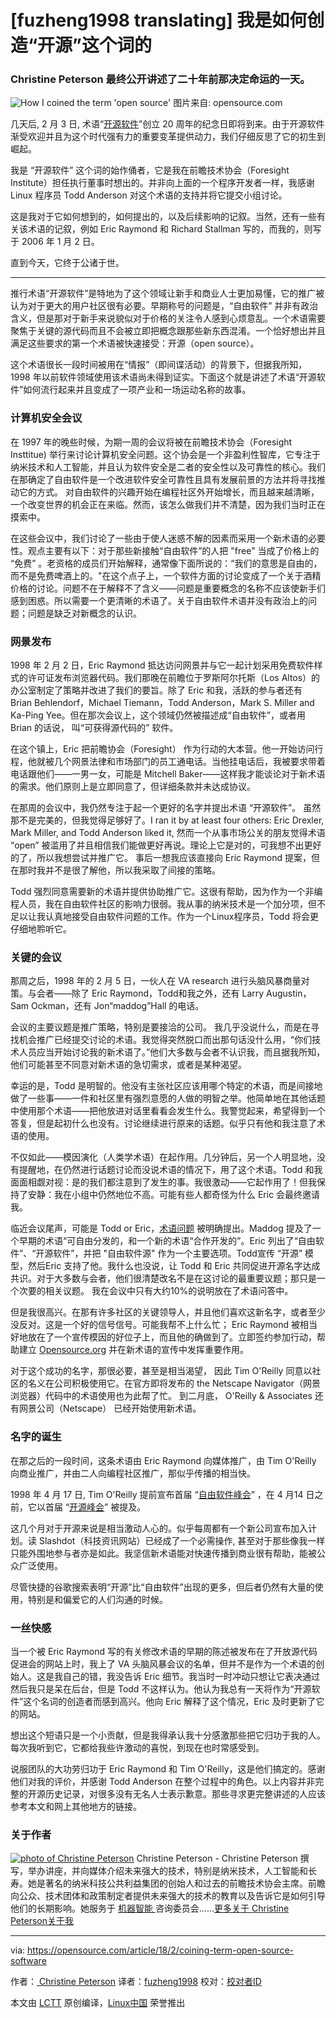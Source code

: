 [fuzheng1998 translating]
我是如何创造“开源”这个词的
============================================================

### Christine Peterson 最终公开讲述了二十年前那决定命运的一天。

![How I coined the term 'open source'](https://opensource.com/sites/default/files/styles/image-full-size/public/lead-images/hello-name-sticker-badge-tag.png?itok=fAgbMgBb "How I coined the term 'open source'")
图片来自: opensource.com

几天后, 2 月 3 日, 术语“[开源软件][6]”创立 20 周年的纪念日即将到来。由于开源软件渐受欢迎并且为这个时代强有力的重要变革提供动力，我们仔细反思了它的初生到崛起。

我是 “开源软件” 这个词的始作俑者，它是我在前瞻技术协会（Foresight Institute）担任执行董事时想出的。并非向上面的一个程序开发者一样，我感谢 Linux 程序员 Todd Anderson 对这个术语的支持并将它提交小组讨论。

这是我对于它如何想到的，如何提出的，以及后续影响的记叙。当然，还有一些有关该术语的记叙，例如 Eric Raymond 和 Richard Stallman 写的，而我的，则写于 2006 年 1 月 2 日。

直到今天，它终于公诸于世。

* * *

推行术语“开源软件”是特地为了这个领域让新手和商业人士更加易懂，它的推广被认为对于更大的用户社区很有必要。早期称号的问题是，“自由软件” 并非有政治含义，但是那对于新手来说貌似对于价格的关注令人感到心烦意乱。一个术语需要聚焦于关键的源代码而且不会被立即把概念跟那些新东西混淆。一个恰好想出并且满足这些要求的第一个术语被快速接受：开源（open source）。

这个术语很长一段时间被用在“情报”（即间谍活动）的背景下，但据我所知，1998 年以前软件领域使用该术语尚未得到证实。下面这个就是讲述了术语“开源软件”如何流行起来并且变成了一项产业和一场运动名称的故事。

### 计算机安全会议

在 1997 年的晚些时候，为期一周的会议将被在前瞻技术协会（Foresight Insttitue) 举行来讨论计算机安全问题。这个协会是一个非盈利性智库，它专注于纳米技术和人工智能，并且认为软件安全是二者的安全性以及可靠性的核心。我们在那确定了自由软件是一个改进软件安全可靠性且具有发展前景的方法并将寻找推动它的方式。 对自由软件的兴趣开始在编程社区外开始增长，而且越来越清晰，一个改变世界的机会正在来临。然而，该怎么做我们并不清楚，因为我们当时正在摸索中。

在这些会议中，我们讨论了一些由于使人迷惑不解的因素而采用一个新术语的必要性。观点主要有以下：对于那些新接触“自由软件”的人把 "free" 当成了价格上的 “免费” 。老资格的成员们开始解释，通常像下面所说的：“我们的意思是自由的，而不是免费啤酒上的。"在这个点子上，一个软件方面的讨论变成了一个关于酒精价格的讨论。问题不在于解释不了含义——问题是重要概念的名称不应该使新手们感到困惑。所以需要一个更清晰的术语了。关于自由软件术语并没有政治上的问题；问题是缺乏对新概念的认识。

### 网景发布

1998 年 2 月 2 日，Eric Raymond 抵达访问网景并与它一起计划采用免费软件样式的许可证发布浏览器代码。我们那晚在前瞻位于罗斯阿尔托斯（Los Altos）的办公室制定了策略并改进了我们的要旨。除了 Eric 和我，活跃的参与者还有 Brian Behlendorf，Michael Tiemann，Todd Anderson，Mark S. Miller and Ka-Ping Yee。但在那次会议上，这个领域仍然被描述成“自由软件”，或者用 Brian 的话说， 叫“可获得源代码的” 软件。

在这个镇上，Eric 把前瞻协会（Foresight） 作为行动的大本营。他一开始访问行程，他就被几个网景法律和市场部门的员工通电话。当他挂电话后，我被要求带着电话跟他们——一男一女，可能是 Mitchell Baker——这样我才能谈论对于新术语的需求。他们原则上是立即同意了，但详细条款并未达成协议。

在那周的会议中，我仍然专注于起一个更好的名字并提出术语 “开源软件”。 虽然那不是完美的，但我觉得足够好了。I ran it by at least four others: Eric Drexler, Mark Miller, and Todd Anderson liked it, 然而一个从事市场公关的朋友觉得术语 “open” 被滥用了并且相信我们能做更好再说。理论上它是对的，可我想不出更好的了，所以我想尝试并推广它。 事后一想我应该直接向 Eric Raymond 提案，但在那时我并不是很了解他，所以我采取了间接的策略。

Todd 强烈同意需要新的术语并提供协助推广它。这很有帮助，因为作为一个非编程人员，我在自由软件社区的影响力很弱。我从事的纳米技术是一个加分项，但不足以让我认真地接受自由软件问题的工作。作为一个Linux程序员，Todd 将会更仔细地聆听它。

### 关键的会议

那周之后，1998 年的 2 月 5 日，一伙人在 VA research 进行头脑风暴商量对策。与会者——除了 Eric Raymond，Todd和我之外，还有 Larry Augustin，Sam Ockman，还有 Jon“maddog”Hall 的电话。

会议的主要议题是推广策略，特别是要接洽的公司。 我几乎没说什么，而是在寻找机会推广已经提交讨论的术语。我觉得突然脱口而出那句话没什么用，“你们技术人员应当开始讨论我的新术语了。”他们大多数与会者不认识我，而且据我所知，他们可能甚至不同意对新术语的急切需求，或者是某种渴望。

幸运的是，Todd 是明智的。他没有主张社区应该用哪个特定的术语，而是间接地做了一些事——一件和社区里有强烈意愿的人做的明智之举。他简单地在其他话题中使用那个术语——把他放进对话里看看会发生什么。我警觉起来，希望得到一个答复，但是起初什么也没有。讨论继续进行原来的话题。似乎只有他和我注意了术语的使用。

不仅如此——模因演化（人类学术语）在起作用。几分钟后，另一个人明显地，没有提醒地，在仍然进行话题讨论而没说术语的情况下，用了这个术语。Todd 和我面面相觑对视：是的我们都注意到了发生的事。我很激动——它起作用了！但我保持了安静：我在小组中仍然地位不高。可能有些人都奇怪为什么 Eric 会最终邀请我。

临近会议尾声，可能是 Todd or Eric，[术语问题][8] 被明确提出。Maddog 提及了一个早期的术语“可自由分发的，和一个新的术语“合作开发的”。Eric 列出了“自由软件”、“开源软件”，并把 "自由软件源" 作为一个主要选项。Todd宣传 “开源” 模型，然后Eric 支持了他。我什么也没说，让 Todd 和 Eric 共同促进开源名字达成共识。对于大多数与会者，他们很清楚改名不是在这讨论的最重要议题；那只是一个次要的相关议题。 我在会议中只有大约10%的说明放在了术语问答中。

但是我很高兴。在那有许多社区的关键领导人，并且他们喜欢这新名字，或者至少没反对。这是一个好的信号信号。可能我帮不上什么忙； Eric Raymond 被相当好地放在了一个宣传模因的好位子上，而且他的确做到了。立即签约参加行动，帮助建立 [Opensource.org][9] 并在新术语的宣传中发挥重要作用。

对于这个成功的名字，那很必要，甚至是相当渴望， 因此 Tim O'Reilly 同意以社区的名义在公司积极使用它。在官方即将发布的 the Netscape Navigator（网景浏览器）代码中的术语使用也为此帮了忙。 到二月底， O'Reilly & Associates 还有网景公司（Netscape） 已经开始使用新术语。

### 名字的诞生

在那之后的一段时间，这条术语由 Eric Raymond 向媒体推广，由 Tim O'Reilly 向商业推广，并由二人向编程社区推广，那似乎传播的相当快。

1998 年 4 月 17 日, Tim O'Reilly 提前宣布首届 “[自由软件峰会][10]” ，在 4 月14 日之前，它以首届 “[开源峰会][11]” 被提及。

这几个月对于开源来说是相当激动人心的。似乎每周都有一个新公司宣布加入计划。读 Slashdot（科技资讯网站）已经成了一个必需操作, 甚至对于那些像我一样只能外围地参与者亦是如此。我坚信新术语能对快速传播到商业很有帮助，能被公众广泛使用。

尽管快捷的谷歌搜索表明“开源”比“自由软件”出现的更多，但后者仍然有大量的使用，特别是和偏爱它的人们沟通的时候。

### 一丝快感

当一个被 Eric Raymond 写的有关修改术语的早期的陈述被发布在了开放源代码促进会的网站上时，我上了 VA 头脑风暴会议的名单，但并不是作为一个术语的创始人。这是我自己的错，我没告诉 Eric 细节。我当时一时冲动只想让它表决通过然后我只是呆在后台，但是 Todd 不这样认为。他认为我总有一天将作为“开源软件”这个名词的创造者而感到高兴。他向 Eric 解释了这个情况，Eric 及时更新了它的网站。

想出这个短语只是一个小贡献，但是我得承认我十分感激那些把它归功于我的人。每次我听到它，它都给我些许激动的喜悦，到现在也时常感受到。

说服团队的大功劳归功于 Eric Raymond 和 Tim O'Reilly，这是他们搞定的。感谢他们对我的评价，并感谢 Todd Anderson 在整个过程中的角色。以上内容并非完整的开源历史记录，对很多没有无名人士表示歉意。那些寻求更完整讲述的人应该参考本文和网上其他地方的链接。

### 关于作者

 [![photo of Christine Peterson](https://opensource.com/sites/default/files/styles/profile_pictures/public/pictures/cp2016_crop2_185.jpg?itok=vUkSjFig)][13] Christine Peterson - Christine Peterson 撰写，举办讲座，并向媒体介绍未来强大的技术，特别是纳米技术，人工智能和长寿。她是著名的纳米科技公共利益集团的创始人和过去的前瞻技术协会主席。前瞻向公众、技术团体和政策制定者提供未来强大的技术的教育以及告诉它是如何引导他们的长期影响。她服务于 [机器智能 ][2]咨询委员会……[更多关于 Christine Peterson][3][关于我][4]

--------------------------------------------------------------------------------

via: https://opensource.com/article/18/2/coining-term-open-source-software

作者：[ Christine Peterson][a]
译者：[fuzheng1998](https://github.com/fuzheng1998)
校对：[校对者ID](https://github.com/校对者ID)

本文由 [LCTT](https://github.com/LCTT/TranslateProject) 原创编译，[Linux中国](https://linux.cn/) 荣誉推出

[a]:https://opensource.com/users/christine-peterson
[1]:https://opensource.com/article/18/2/coining-term-open-source-software?rate=HFz31Mwyy6f09l9uhm5T_OFJEmUuAwpI61FY-fSo3Gc
[2]:http://intelligence.org/
[3]:https://opensource.com/users/christine-peterson
[4]:https://opensource.com/users/christine-peterson
[5]:https://opensource.com/user/206091/feed
[6]:https://opensource.com/resources/what-open-source
[7]:https://opensource.org/osd
[8]:https://wiki2.org/en/Alternative_terms_for_free_software
[9]:https://opensource.org/
[10]:http://www.oreilly.com/pub/pr/636
[11]:http://www.oreilly.com/pub/pr/796
[12]:https://ipfs.io/ipfs/QmXoypizjW3WknFiJnKLwHCnL72vedxjQkDDP1mXWo6uco/wiki/Alternative_terms_for_free_software.html
[13]:https://opensource.com/users/christine-peterson
[14]:https://opensource.com/users/christine-peterson
[15]:https://opensource.com/users/christine-peterson
[16]:https://opensource.com/article/18/2/coining-term-open-source-software#comments
